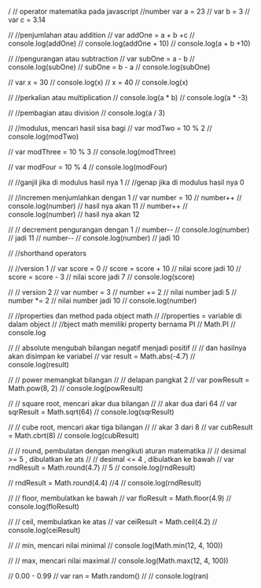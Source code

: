 / // operator matematika pada javascript
 //number
var a = 23
// var b = 3
// var c = 3.14

// //penjumlahan atau addition
// var addOne = a + b +c
// console.log(addOne)
// console.log(addOne + 10)
// console.log(a + b +10)

// //pengurangan atau subtraction
// var subOne = a - b
// console.log(subOne)
// subOne = b - a
// console.log(subOne)

// var x = 30
// console.log(x)
// x = 40
// console.log(x)

// //perkalian atau multiplication
// console.log(a * b)
// console.log(a * -3)

// //pembagian atau division
// console.log(a / 3)

// //modulus, mencari hasil sisa bagi
// var modTwo = 10 % 2
// console.log(modTwo)

// var modThree = 10 % 3
// console.log(modThree)

// var modFour = 10 % 4
// console.log(modFour)

// //ganjil jika di modulus hasil nya 1
// //genap jika di modulus hasil nya 0

// //incremen menjumlahkan dengan 1
// var number = 10
// number++
// console.log(number) // hasil nya akan 11
// number++
// console.log(number) // hasil nya akan 12

// // decrement pengurangan dengan 1
// number--
// console.log(number) // jadi 11
// number--
// console.log(number) // jadi 10

// //shorthand operators

// //version 1
// var score = 0
// score = score + 10 // nilai score jadi 10
// score = score - 3 // nilai score jadi 7
// console.log(score)

// // version 2
// var number = 3
// number += 2 // nilai number jadi 5
// number *= 2 // nilai number jadi 10
// console.log(number)

// //properties dan method pada object math
// //properties = variable di dalam object
// //bject math memiliki property bernama PI
// Math.PI
// console.log

// // absolute mengubah bilangan negatif menjadi positif
// // dan hasilnya akan disimpan ke variabel
// var result = Math.abs(-4.7)
// console.log(result)

// // power memangkat bilangan
// // delapan pangkat 2
// var powResult = Math.pow(8, 2)
// console.log(powResult)

// // square root, mencari akar dua bilangan
// // akar dua dari 64
// var sqrResult = Math.sqrt(64)
// console.log(sqrResult)

// // cube root, mencari akar tiga bilangan
// // akar 3 dari 8
// var cubResult = Math.cbrt(8)
// console.log(cubResult)

// // round, pembulatan dengan mengikuti aturan matematika
// // desimal >= 5 , dibulatkan ke ats
// // desimal <= 4 , dibulatkan ke bawah
// var rndResult = Math.round(4.7) // 5
// console.log(rndResult)

// rndResult = Math.round(4.4)  //4
// console.log(rndResult)

// // floor, membulatkan ke bawah
// var floResult = Math.floor(4.9)
// console.log(floResult)

// // ceil, membulatkan ke atas
// var ceiResult = Math.ceil(4.2)
// console.log(ceiResult)

// // min, mencari nilai minimal
// console.log(Math.min(12, 4, 100))

// // max, mencari nilai maximal
// console.log(Math.max(12, 4, 100))

// 0.00 - 0.99
// var ran = Math.random()
// // console.log(ran)
